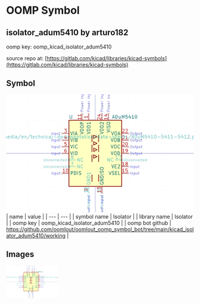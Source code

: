 # OOMP Symbol  
## isolator_adum5410  by arturo182  
  
oomp key: oomp_kicad_isolator_adum5410  
  
source repo at: [https://gitlab.com/kicad/libraries/kicad-symbols](https://gitlab.com/kicad/libraries/kicad-symbols)  
## Symbol  
  
[![working.png](working_600.png)](working.png)  
| name | value | 
| --- | --- | 
| symbol name | Isolator | 
| library name | Isolator | 
| oomp key | oomp_kicad_isolator_adum5410 | 
| oomp bot github | https://github.com/oomlout/oomlout_oomp_symbol_bot/tree/main/kicad_isolator_adum5410/working | 
## Images  
  
[![working.png](working_140.png)](working.png)  
